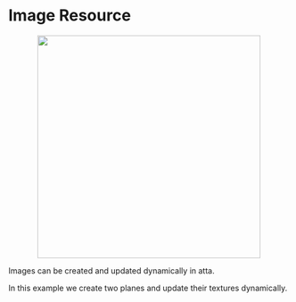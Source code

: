 <!--
title: Image Resource
description: Introduction to atta images
image: https://storage.googleapis.com/atta-images/docs/tutorial/image-resource/2022-08-20.gif
-->
# Image Resource

<div align="center">
  <img src="https://storage.googleapis.com/atta-images/docs/tutorial/image-resource/2022-08-20.gif" height="400">
</div>

Images can be created and updated dynamically in atta.

In this example we create two planes and update their textures dynamically. 
